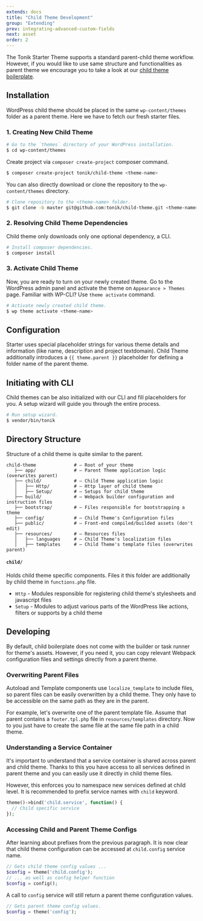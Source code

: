 ```yaml
---
extends: docs
title: "Child Theme Development"
group: "Extending"
prev: integrating-advanced-custom-fields
next: asset
order: 2
---
```


The Tonik Starter Theme supports a standard parent-child theme workflow. However, if you would like to use same structure and functionalities as parent theme we encourage you to take a look at our [child theme boilerplate](https://github.com/tonik/child-theme).

## Installation

WordPress child theme should be placed in the same `wp-content/themes` folder as a parent theme. Here we have to fetch our fresh starter files.

### 1. Creating New Child Theme

```bash
# Go to the `themes` directory of your WordPress installation.
$ cd wp-content/themes
```

Create project via `composer create-project` composer command.

```bash
$ composer create-project tonik/child-theme <theme-name>
```

You can also directly download or clone the repository to the `wp-content/themes` directory.

```bash
# Clone repository to the <theme-name> folder.
$ git clone -b master git@github.com:tonik/child-theme.git <theme-name>
```

### 2. Resolving Child Theme Dependencies

Child theme only downloads only one optional dependency, a CLI.

```bash
# Install composer dependencies.
$ composer install
```

### 3. Activate Child Theme

Now, you are ready to turn on your newly created theme. Go to the WordPress admin panel and activate the theme on `Appearance > Themes` page. Familiar with WP-CLI? Use `theme activate` command.

```bash
# Activate newly created child theme.
$ wp theme activate <theme-name>
```

## Configuration

Starter uses special placeholder strings for various theme details and information (like name, description and project textdomain). Child Theme additionally introduces a `{{ theme.parent }}` placeholder for defining a folder name of the parent theme.

## Initiating with CLI

Child themes can be also initialized with our CLI and fill placeholders for you. A setup wizard will guide you through the entire process.

```bash
# Run setup wizard.
$ vendor/bin/tonik
```

## Directory Structure

Structure of a child theme is quite similar to the parent.

```
child-theme              # — Root of your theme
   ├── app/              # — Parent Theme application logic (overwrites parent)
   ├── child/            # — Child Theme application logic
   │   ├── Http/         # — Http layer of child theme
   │   ├── Setup/        # — Setups for child theme
   ├── build/            # — Webpack builder configuration and instruction files
   ├── bootstrap/        # — Files responsible for bootstrapping a theme
   ├── config/           # — Child Theme's Configuration files
   ├── public/           # — Front-end compiled/builded assets (don't edit)
   ├── resources/        # — Resources files
   │   ├── languages     # — Child Theme's localization files
   │   ├── templates     # — Child Theme's template files (overwrites parent)
```

#### `child/`

Holds child theme specific components. Files it this folder are additionally by child theme in `functions.php` file.

- `Http` - Modules responsible for registering child theme's stylesheets and javascript files
- `Setup` - Modules to adjust various parts of the WordPress like actions, filters or supports by a child theme

## Developing

By default, child boilerplate does not come with the builder or task runner for theme's assets. However, if you need it, you can copy relevant Webpack configuration files and settings directly from a parent theme.

### Overwriting Parent Files

Autoload and Template components use `localize_template` to include files, so parent files can be easily overwritten by a child theme. They only have to be accessible on the same path as they are in the parent. 

For example, let's overwrite one of the parent template file. Assume that parent contains a `footer.tpl.php` file in `resources/templates` directory. Now to you just have to create the same file at the same file path in a child theme.

### Understanding a Service Container

It's important to understand that a service container is shared across parent and child theme. Thanks to this you have access to all services defined in parent theme and you can easily use it directly in child theme files.

However, this enforces you to namespace new services defined at child level. It is recommended to prefix service names with `child` keyword.

```php
theme()->bind('child.service', function() {
  // Child specific service
});
```

### Accessing Child and Parent Theme Configs

After learning about prefixes from the previous paragraph. It is now clear that child theme configuration can be accessed at `child.config` service name.

```php
// Gets child theme config values ...
$config = theme('child.config');
// ... as well as config helper function
$config = config();
```

A call to `config` service will still return a parent theme configuration values.

```php
// Gets parent theme config values.
$config = theme('config');
```